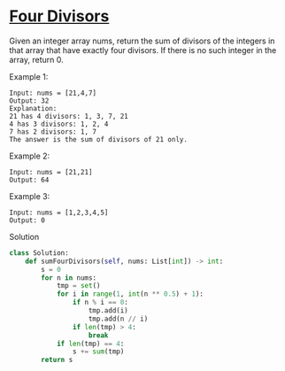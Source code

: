 # [Four Divisors](https://leetcode.com/problems/four-divisors/description/)

Given an integer array nums, return the sum of divisors of the integers in that array that have exactly four divisors. 
If there is no such integer in the array, return 0.

Example 1:
```
Input: nums = [21,4,7]
Output: 32
Explanation: 
21 has 4 divisors: 1, 3, 7, 21
4 has 3 divisors: 1, 2, 4
7 has 2 divisors: 1, 7
The answer is the sum of divisors of 21 only.
```
Example 2:
```
Input: nums = [21,21]
Output: 64
```
Example 3:
```
Input: nums = [1,2,3,4,5]
Output: 0
```
Solution
```python
class Solution:
    def sumFourDivisors(self, nums: List[int]) -> int:
        s = 0
        for n in nums:
            tmp = set()
            for i in range(1, int(n ** 0.5) + 1):
                if n % i == 0:
                    tmp.add(i)
                    tmp.add(n // i)
                if len(tmp) > 4:
                    break
            if len(tmp) == 4:
                s += sum(tmp)
        return s
```